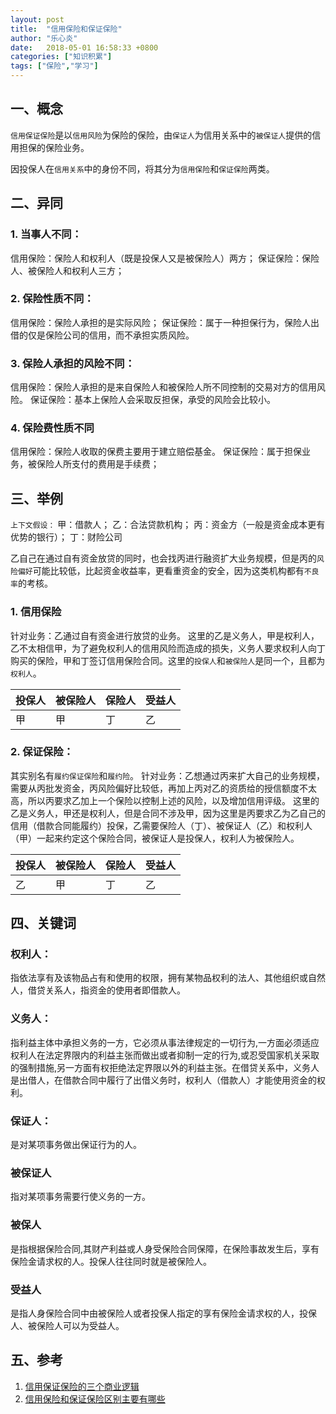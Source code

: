 ```yaml
---
layout: post
title:  "信用保险和保证保险"
author: "乐心炎"
date:   2018-05-01 16:58:33 +0800
categories: ["知识积累"]
tags: ["保险","学习"]
---
```

## 一、概念
`信用保证保险`是以`信用风险`为保险的保险，由`保证人`为信用关系中的`被保证人`提供的信用担保的保险业务。

因投保人在`信用关系`中的身份不同，将其分为`信用保险`和`保证保险`两类。


## 二、异同

### 1. 当事人不同：
信用保险：保险人和权利人（既是投保人又是被保险人）两方；
保证保险：保险人、被保险人和权利人三方；
### 2. 保险性质不同：
信用保险：保险人承担的是实际风险；
保证保险：属于一种担保行为，保险人出借的仅是保险公司的信用，而不承担实质风险。
### 3. 保险人承担的风险不同：
信用保险：保险人承担的是来自保险人和被保险人所不同控制的交易对方的信用风险。
保证保险：基本上保险人会采取反担保，承受的风险会比较小。
### 4. 保险费性质不同
信用保险：保险人收取的保费主要用于建立赔偿基金。
保证保险：属于担保业务，被保险人所支付的费用是手续费；

## 三、举例

`上下文假设：`
甲：借款人；
乙：合法贷款机构；
丙：资金方（一般是资金成本更有优势的银行）；
丁：财险公司

乙自己在通过自有资金放贷的同时，也会找丙进行融资扩大业务规模，但是丙的`风险偏好`可能比较低，比起资金收益率，更看重资金的安全，因为这类机构都有`不良率`的考核。

### 1. 信用保险
针对业务：乙通过自有资金进行放贷的业务。
这里的乙是义务人，甲是权利人，乙不太相信甲，为了避免权利人的信用风险而造成的损失，义务人要求权利人向丁购买的保险，甲和丁签订信用保险合同。这里的`投保人`和`被保险人`是同一个，且都为`权利人`。

| 投保人 | 被保险人 | 保险人 | 受益人 |
| --- | --- | --- | --- |
| 甲 | 甲 | 丁 | 乙  |

### 2. 保证保险：
其实别名有`履约保证保险`和`履约险`。
针对业务：乙想通过丙来扩大自己的业务规模，需要从丙批发资金，丙风险偏好比较低，再加上丙对乙的资质给的授信额度不太高，所以丙要求乙加上一个保险以控制上述的风险，以及增加信用评级。
这里的乙是义务人，甲还是权利人，但是合同不涉及甲，因为这里是丙要求乙为乙自己的信用（借款合同能履约）投保，乙需要保险人（丁）、被保证人（乙）和权利人（甲）一起来约定这个保险合同，被保证人是投保人，权利人为被保险人。

| 投保人 | 被保险人 | 保险人 | 受益人 |
| --- | --- | --- | --- |
| 乙 | 甲 | 丁 | 乙  |

## 四、关键词

### 权利人：
指依法享有及该物品占有和使用的权限，拥有某物品权利的法人、其他组织或自然人，借贷关系人，指资金的使用者即借款人。

### 义务人：
指利益主体中承担义务的一方，它必须从事法律规定的一切行为,一方面必须适应权利人在法定界限内的利益主张而做出或者抑制一定的行为,或忍受国家机关采取的强制措施,另一方面有权拒绝法定界限以外的利益主张。在借贷关系中，义务人是出借人，在借款合同中履行了出借义务时，权利人（借款人）才能使用资金的权利。

### 保证人：
是对某项事务做出保证行为的人。

### 被保证人
指对某项事务需要行使义务的一方。

### 被保人
是指根据保险合同,其财产利益或人身受保险合同保障，在保险事故发生后，享有保险金请求权的人。投保人往往同时就是被保险人。

### 受益人
是指人身保险合同中由被保险人或者投保人指定的享有保险金请求权的人，投保人、被保险人可以为受益人。

## 五、参考

1. [信用保证保险的三个商业逻辑](http://www.sohu.com/a/193771811_342980)
2. [信用保险和保证保险区别主要有哪些](http://bbs.pinggu.org/thread-3734490-1-1.html)
